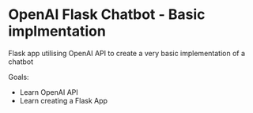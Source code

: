# OpenAI Flask Chatbot - Basic implmentation
Flask app utilising OpenAI API to create a very basic implementation of a chatbot

Goals:
- Learn OpenAI API
- Learn creating a Flask App
